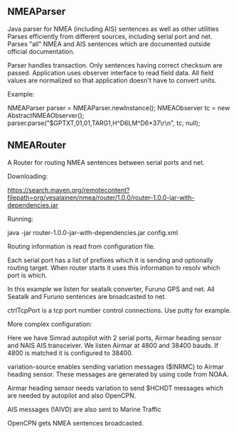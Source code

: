 NMEAParser
----------

Java parser for NMEA (including AIS) sentences as well as other utilities
Parses efficiently from different sources, including serial port and net.
Parses "all" NMEA and AIS sentences which are documented outside official 
documentation.

Parser handles transaction. Only sentences having correct checksum are passed.
Application uses observer interface to read field data. All field values are
normalized so that application doesn't have to convert units.

Example:

NMEAParser parser = NMEAParser.newInstance();
NMEAObserver tc = new AbstractNMEAObserver();
parser.parse("$GPTXT,01,01,TARG1,H^D6LM^D6*37\r\n", tc, null);

NMEARouter
----------

A Router for routing NMEA sentences between serial ports and net.

Downloading:

https://search.maven.org/remotecontent?filepath=org/vesalainen/nmea/router/1.0.0/router-1.0.0-jar-with-dependencies.jar

Running:

java -jar router-1.0.0-jar-with-dependencies.jar config.xml

Routing information is read from configuration file.

<?xml version="1.0" encoding="UTF-8" standalone="yes"?>
<nmea proprietaryPrefix="IRS" ctrlTcpPort="10110">
    <router>
        <seatalk name="SeaTalk">
            <route prefix="$??MTW" target="Net"/>
            <route prefix="$??DBT" target="Net"/>
            <route prefix="$??VHW" target="Net"/>
        </seatalk>
        <nmea-0183 name="Furuno">
            <route prefix="$??RMB" target="Net"/>
            <route prefix="$??RMC" target="Net"/>
            <route prefix="$??BWC" target="Net"/>
            <route prefix="$??GLL" target="Net"/>
            <route prefix="$??GAA" target="Net"/>
            <route prefix="$??VTG" target="Net"/>
            <route prefix="$??ZDA" target="Net"/>
        </nmea-0183>
        <broadcast-nmea-0183 name="Net">
            <route prefix="$PIRS,ST,LAMP" target="SeaTalk"/>
        </broadcast-nmea-0183>
    </router>
</nmea>

Each serial port has a list of prefixes which it is sending and optionally
routing target. When router starts it uses this information to resolv which 
port is which.

In this example we listen for seatalk converter, Furuno GPS and net. All Seatalk 
and Furuno sentences are broadcasted to net.

ctrlTcpPort is a tcp port number control connections. 
Use putty for example.

More complex configuration:

Here we have Simrad autopilot with 2 serial ports, Airmar heading sensor and NAIS
AIS transceiver. We listen Airmar at 4800 and 38400 bauds. If 4800 is matched
it is configured to 38400. 

variation-source enables sending variation messages ($INRMC) to Airmar heading 
sensor. These messages are generated by using code from NOAA.

Airmar heading sensor needs variation to send $HCHDT messages which are needed
by autopilot and also OpenCPN.

AIS messages (!AIVD) are also sent to Marine Traffic

OpenCPN gets NMEA sentences broadcasted.

<?xml version="1.0" encoding="UTF-8" standalone="yes"?>
<nmea proprietaryPrefix="IRS" ctrlTcpPort="10110">
    <sender>
        <variation-source/>
    </sender>
    <router>
        <nmea-0183 name="Simrad1">
            <route prefix="$AGGLL" target=""/>
            <route prefix="$AGBWW" target=""/>
            <route prefix="$AGBWC" target=""/>
            <route prefix="$AGRMC" target=""/>
            <route prefix="$AGRMB" target=""/>
            <route prefix="$AGRSA" target="Net"/>
            <route prefix="$AGHDT" target=""/>
            <route prefix="$AGHDM" target=""/>
            <route prefix="$AGHDG" target=""/>
            <route prefix="$AGHSC" target=""/>
            <route prefix="$AGXTE" target=""/>
        </nmea-0183>
        <nmea-0183 name="Simrad2">
            <route prefix="$AGRSA" target=""/>
            <route prefix="$AGHDT" target=""/>
            <route prefix="$AGHDM" target=""/>
            <route prefix="$AGHDG" target=""/>
        </nmea-0183>
        <nmea-0183 name="Airmar4800">
            <script>
                loop(10)
                {               
                    send("$PAMTC,BAUD,38400")
                    sleep(1000)
                }
                kill(Airmar4800)
            </script>
            <route prefix="$HCHDT" target="Net Simrad2"/>
        </nmea-0183>
        <nmea-0183-hs name="Airmar">
            <script>
                send("$PAMTC,EN,ALL,1,1")
                kill(Airmar4800)
                # while(waitfor(1000, "$HCHDT")){}
                # restart()
            </script>
            <route prefix="$HCHDT" target="Net Simrad2"/>
            <route prefix="$HCHDG" target="Net"/>
            <route prefix="$TIROT" target="Net"/>
            <route prefix="$YXXDR" target="Net"/>
            <route prefix="$HCTHS" target="Net"/>
        </nmea-0183-hs>
        <nmea-0183-hs name="NAIS">
            <route prefix="$GPGLL" target="Net Simrad1"/>
            <route prefix="$GPRMC" target="Net Simrad1"/>
            <route prefix="$GPGGA" target="Net Simrad1"/>
            <route prefix="!AIVDM" target="Net MT"/>
            <route prefix="!AIVDO" target="Net MT"/>
            <route prefix="$AITXT" target="Net"/>
        </nmea-0183-hs>
        <broadcast-nmea-0183 name="Net">
            <route prefix="$INRMC" target="Airmar"/>
            <route prefix="$??APB" target="Simrad1"/>
            <route prefix="$??BOD" target="Simrad1"/>
            <route prefix="$??BWW" target="Simrad1"/>
            <route prefix="$??BWC" target="Simrad1"/>
            <route prefix="$??BWR" target="Simrad1"/>
            <route prefix="$??RMB" target="Simrad1"/>
            <route prefix="$??XTE" target="Simrad1"/>
        </broadcast-nmea-0183>
        <datagram name="MT" address="5.9.207.224" port="5321">
        </datagram>
    </router>
</nmea>


